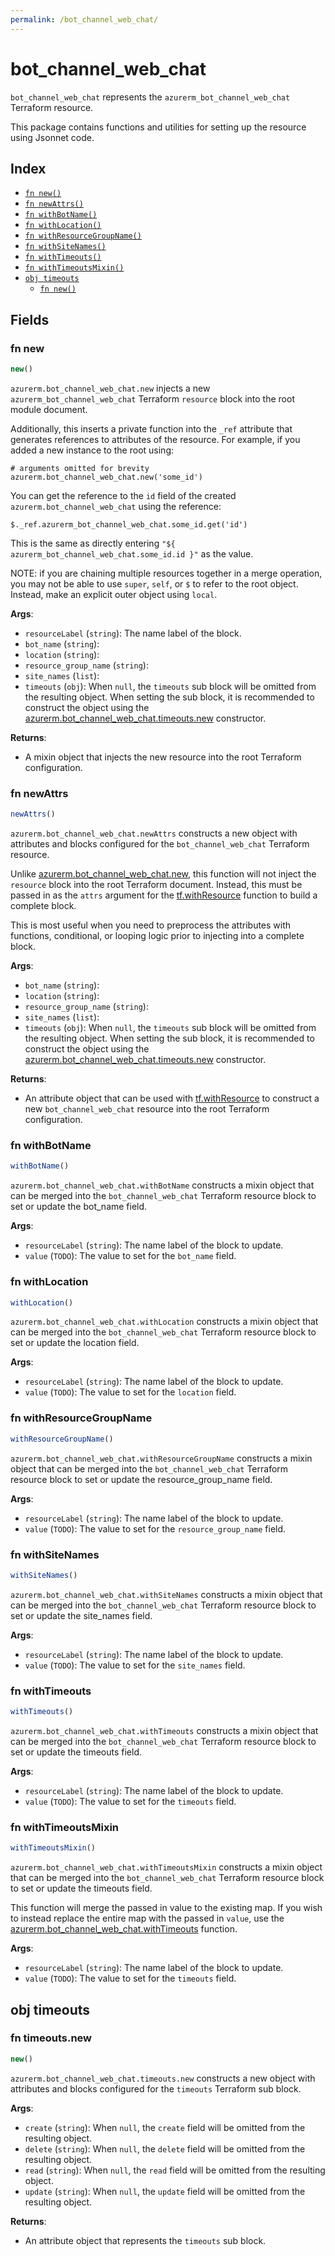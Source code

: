 ```yaml
---
permalink: /bot_channel_web_chat/
---
```


# bot_channel_web_chat

`bot_channel_web_chat` represents the `azurerm_bot_channel_web_chat` Terraform resource.



This package contains functions and utilities for setting up the resource using Jsonnet code.


## Index

* [`fn new()`](#fn-new)
* [`fn newAttrs()`](#fn-newattrs)
* [`fn withBotName()`](#fn-withbotname)
* [`fn withLocation()`](#fn-withlocation)
* [`fn withResourceGroupName()`](#fn-withresourcegroupname)
* [`fn withSiteNames()`](#fn-withsitenames)
* [`fn withTimeouts()`](#fn-withtimeouts)
* [`fn withTimeoutsMixin()`](#fn-withtimeoutsmixin)
* [`obj timeouts`](#obj-timeouts)
  * [`fn new()`](#fn-timeoutsnew)

## Fields

### fn new

```ts
new()
```


`azurerm.bot_channel_web_chat.new` injects a new `azurerm_bot_channel_web_chat` Terraform `resource`
block into the root module document.

Additionally, this inserts a private function into the `_ref` attribute that generates references to attributes of the
resource. For example, if you added a new instance to the root using:

    # arguments omitted for brevity
    azurerm.bot_channel_web_chat.new('some_id')

You can get the reference to the `id` field of the created `azurerm.bot_channel_web_chat` using the reference:

    $._ref.azurerm_bot_channel_web_chat.some_id.get('id')

This is the same as directly entering `"${ azurerm_bot_channel_web_chat.some_id.id }"` as the value.

NOTE: if you are chaining multiple resources together in a merge operation, you may not be able to use `super`, `self`,
or `$` to refer to the root object. Instead, make an explicit outer object using `local`.

**Args**:
  - `resourceLabel` (`string`): The name label of the block.
  - `bot_name` (`string`): 
  - `location` (`string`): 
  - `resource_group_name` (`string`): 
  - `site_names` (`list`): 
  - `timeouts` (`obj`):  When `null`, the `timeouts` sub block will be omitted from the resulting object. When setting the sub block, it is recommended to construct the object using the [azurerm.bot_channel_web_chat.timeouts.new](#fn-botchannelwebchattimeoutsnew) constructor.

**Returns**:
- A mixin object that injects the new resource into the root Terraform configuration.


### fn newAttrs

```ts
newAttrs()
```


`azurerm.bot_channel_web_chat.newAttrs` constructs a new object with attributes and blocks configured for the `bot_channel_web_chat`
Terraform resource.

Unlike [azurerm.bot_channel_web_chat.new](#fn-botchannelwebchatnew), this function will not inject the `resource`
block into the root Terraform document. Instead, this must be passed in as the `attrs` argument for the
[tf.withResource](https://github.com/tf-libsonnet/core/tree/main/docs#fn-withresource) function to build a complete block.

This is most useful when you need to preprocess the attributes with functions, conditional, or looping logic prior to
injecting into a complete block.

**Args**:
  - `bot_name` (`string`): 
  - `location` (`string`): 
  - `resource_group_name` (`string`): 
  - `site_names` (`list`): 
  - `timeouts` (`obj`):  When `null`, the `timeouts` sub block will be omitted from the resulting object. When setting the sub block, it is recommended to construct the object using the [azurerm.bot_channel_web_chat.timeouts.new](#fn-botchannelwebchattimeoutsnew) constructor.

**Returns**:
  - An attribute object that can be used with [tf.withResource](https://github.com/tf-libsonnet/core/tree/main/docs#fn-withresource) to construct a new `bot_channel_web_chat` resource into the root Terraform configuration.


### fn withBotName

```ts
withBotName()
```

`azurerm.bot_channel_web_chat.withBotName` constructs a mixin object that can be merged into the `bot_channel_web_chat`
Terraform resource block to set or update the bot_name field.



**Args**:
  - `resourceLabel` (`string`): The name label of the block to update.
  - `value` (`TODO`): The value to set for the `bot_name` field.


### fn withLocation

```ts
withLocation()
```

`azurerm.bot_channel_web_chat.withLocation` constructs a mixin object that can be merged into the `bot_channel_web_chat`
Terraform resource block to set or update the location field.



**Args**:
  - `resourceLabel` (`string`): The name label of the block to update.
  - `value` (`TODO`): The value to set for the `location` field.


### fn withResourceGroupName

```ts
withResourceGroupName()
```

`azurerm.bot_channel_web_chat.withResourceGroupName` constructs a mixin object that can be merged into the `bot_channel_web_chat`
Terraform resource block to set or update the resource_group_name field.



**Args**:
  - `resourceLabel` (`string`): The name label of the block to update.
  - `value` (`TODO`): The value to set for the `resource_group_name` field.


### fn withSiteNames

```ts
withSiteNames()
```

`azurerm.bot_channel_web_chat.withSiteNames` constructs a mixin object that can be merged into the `bot_channel_web_chat`
Terraform resource block to set or update the site_names field.



**Args**:
  - `resourceLabel` (`string`): The name label of the block to update.
  - `value` (`TODO`): The value to set for the `site_names` field.


### fn withTimeouts

```ts
withTimeouts()
```

`azurerm.bot_channel_web_chat.withTimeouts` constructs a mixin object that can be merged into the `bot_channel_web_chat`
Terraform resource block to set or update the timeouts field.



**Args**:
  - `resourceLabel` (`string`): The name label of the block to update.
  - `value` (`TODO`): The value to set for the `timeouts` field.


### fn withTimeoutsMixin

```ts
withTimeoutsMixin()
```

`azurerm.bot_channel_web_chat.withTimeoutsMixin` constructs a mixin object that can be merged into the `bot_channel_web_chat`
Terraform resource block to set or update the timeouts field.

This function will merge the passed in value to the existing map. If you wish
to instead replace the entire map with the passed in `value`, use the [azurerm.bot_channel_web_chat.withTimeouts](TODO)
function.


**Args**:
  - `resourceLabel` (`string`): The name label of the block to update.
  - `value` (`TODO`): The value to set for the `timeouts` field.


## obj timeouts



### fn timeouts.new

```ts
new()
```


`azurerm.bot_channel_web_chat.timeouts.new` constructs a new object with attributes and blocks configured for the `timeouts`
Terraform sub block.



**Args**:
  - `create` (`string`):  When `null`, the `create` field will be omitted from the resulting object.
  - `delete` (`string`):  When `null`, the `delete` field will be omitted from the resulting object.
  - `read` (`string`):  When `null`, the `read` field will be omitted from the resulting object.
  - `update` (`string`):  When `null`, the `update` field will be omitted from the resulting object.

**Returns**:
  - An attribute object that represents the `timeouts` sub block.
